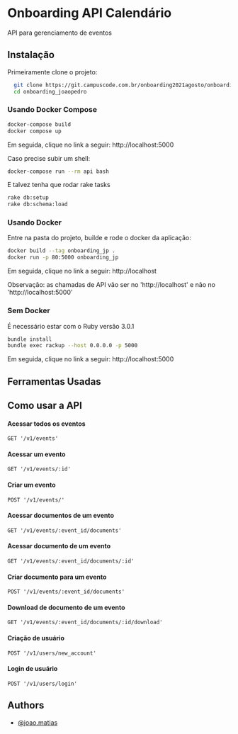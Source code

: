 # Onboarding API Calendário

API para gerenciamento de eventos

## Instalação

Primeiramente clone o projeto:

```bash
  git clone https://git.campuscode.com.br/onboarding2021agosto/onboarding_joaopedro.git
  cd onboarding_joaopedro
```

### Usando Docker Compose

```bash
docker-compose build
docker compose up
```

Em seguida, clique no link a seguir:
http://localhost:5000

Caso precise subir um shell:

```bash
docker-compose run --rm api bash
```

E talvez tenha que rodar rake tasks

```bash
rake db:setup
rake db:schema:load
```

### Usando Docker

Entre na pasta do projeto, builde e rode o docker da aplicação:

```bash
docker build --tag onboarding_jp .
docker run -p 80:5000 onboarding_jp
```

Em seguida, clique no link a seguir:
http://localhost

Observação: as chamadas de API vão ser no 'http://localhost' e não no 'http://localhost:5000'

### Sem Docker

É necessário estar com o Ruby versão 3.0.1

```bash
bundle install
bundle exec rackup --host 0.0.0.0 -p 5000
```

Em seguida, clique no link a seguir:
http://localhost:5000

## Ferramentas Usadas

## Como usar a API

#### Acessar todos os eventos

```
GET '/v1/events'
```

#### Acessar um evento

```
GET '/v1/events/:id'
```

#### Criar um evento

```
POST '/v1/events/'
```

#### Acessar documentos de um evento

```
GET '/v1/events/:event_id/documents'
```

#### Acessar documento de um evento

```
GET '/v1/events/:event_id/documents/:id'
```

#### Criar documento para um evento

```
POST '/v1/events/:event_id/documents'
```

#### Download de documento de um evento

```
GET '/v1/events/:event_id/documents/:id/download'
```

#### Criação de usuário

```
POST '/v1/users/new_account'
```

#### Login de usuário

```
POST '/v1/users/login'
```

## Authors

- [@joao.matias](https://git.campuscode.com.br/joao.matias)

